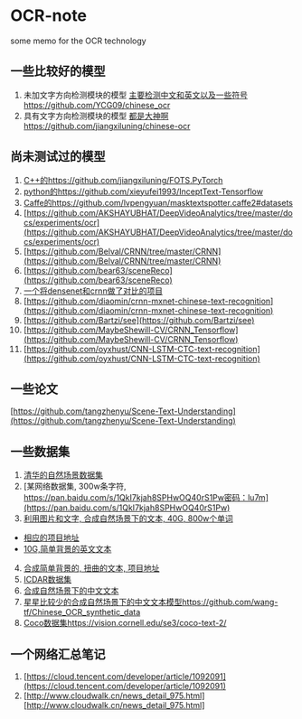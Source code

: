 # OCR-note
some memo for the OCR technology
## 一些比较好的模型
1. 未加文字方向检测模块的模型
[主要检测中文和英文以及一些符号https://github.com/YCG09/chinese_ocr](https://github.com/YCG09/chinese_ocr)
2. 具有文字方向检测模块的模型
[都是大神啊https://github.com/jiangxiluning/chinese-ocr](https://github.com/jiangxiluning/chinese-ocr)
## 尚未测试过的模型
1. [C++的https://github.com/jiangxiluning/FOTS.PyTorch](https://github.com/jiangxiluning/FOTS.PyTorch)
2. [python的https://github.com/xieyufei1993/InceptText-Tensorflow](https://github.com/xieyufei1993/InceptText-Tensorflow)
3. [Caffe的https://github.com/lvpengyuan/masktextspotter.caffe2#datasets](https://github.com/lvpengyuan/masktextspotter.caffe2#datasets)
4. [https://github.com/AKSHAYUBHAT/DeepVideoAnalytics/tree/master/docs/experiments/ocr](https://github.com/AKSHAYUBHAT/DeepVideoAnalytics/tree/master/docs/experiments/ocr)
5. [https://github.com/Belval/CRNN/tree/master/CRNN](https://github.com/Belval/CRNN/tree/master/CRNN)
6. [https://github.com/bear63/sceneReco](https://github.com/bear63/sceneReco)
7. [一个将densenet和crnn做了对比的项目](https://github.com/xiaomaxiao/keras_ocr)
8. [https://github.com/diaomin/crnn-mxnet-chinese-text-recognition](https://github.com/diaomin/crnn-mxnet-chinese-text-recognition)
9. [https://github.com/Bartzi/see](https://github.com/Bartzi/see)
10. [https://github.com/MaybeShewill-CV/CRNN_Tensorflow](https://github.com/MaybeShewill-CV/CRNN_Tensorflow)
11. [https://github.com/oyxhust/CNN-LSTM-CTC-text-recognition](https://github.com/oyxhust/CNN-LSTM-CTC-text-recognition)
## 一些论文
[https://github.com/tangzhenyu/Scene-Text-Understanding](https://github.com/tangzhenyu/Scene-Text-Understanding)
## 一些数据集
1. [清华的自然场景数据集](https://ctwdataset.github.io/)
2. [某网络数据集, 300w条字符, https://pan.baidu.com/s/1QkI7kjah8SPHwOQ40rS1Pw密码：lu7m](https://pan.baidu.com/s/1QkI7kjah8SPHwOQ40rS1Pw)
3. [利用图片和文字, 合成自然场景下的文本, 40G, 800w个单词](http://www.robots.ox.ac.uk/~vgg/data/scenetext/)
- [相应的项目地址](https://github.com/ankush-me/SynthText)
- [10G,简单背景的英文文本](http://www.robots.ox.ac.uk/~vgg/data/text/)
4. [合成简单背景的, 扭曲的文本, 项目地址](https://github.com/Belval/TextRecognitionDataGenerator)
5. [ICDAR数据集](http://rrc.cvc.uab.es/?com=introduction)
6. [合成自然场景下的中文文本](https://github.com/JarveeLee/SynthText_Chinese_version)
7. [星星比较少的合成自然场景下的中文文本模型https://github.com/wang-tf/Chinese_OCR_synthetic_data](https://github.com/wang-tf/Chinese_OCR_synthetic_data)
8. [Coco数据集https://vision.cornell.edu/se3/coco-text-2/](https://vision.cornell.edu/se3/coco-text-2/)
## 一个网络汇总笔记
1. [https://cloud.tencent.com/developer/article/1092091](https://cloud.tencent.com/developer/article/1092091)
2. [http://www.cloudwalk.cn/news_detail_975.html][http://www.cloudwalk.cn/news_detail_975.html]
